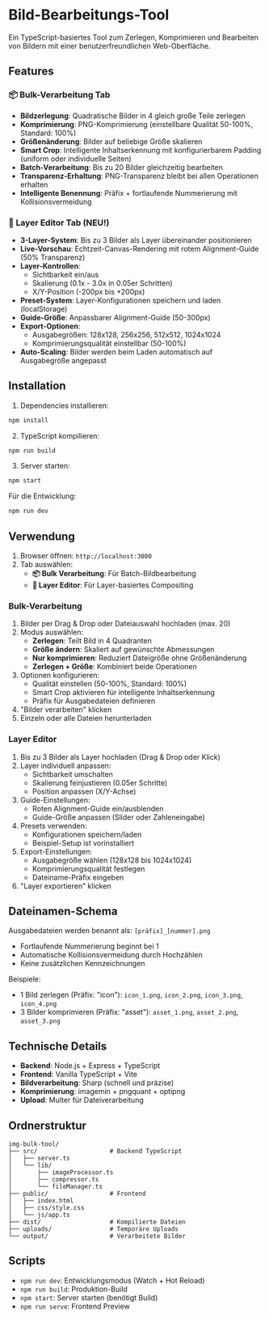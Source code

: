 # Bild-Bearbeitungs-Tool

Ein TypeScript-basiertes Tool zum Zerlegen, Komprimieren und Bearbeiten von Bildern mit einer benutzerfreundlichen Web-Oberfläche.

## Features

### 📦 Bulk-Verarbeitung Tab
- **Bildzerlegung**: Quadratische Bilder in 4 gleich große Teile zerlegen
- **Komprimierung**: PNG-Komprimierung (einstellbare Qualität 50-100%, Standard: 100%)
- **Größenänderung**: Bilder auf beliebige Größe skalieren
- **Smart Crop**: Intelligente Inhaltserkennung mit konfigurierbarem Padding (uniform oder individuelle Seiten)
- **Batch-Verarbeitung**: Bis zu 20 Bilder gleichzeitig bearbeiten
- **Transparenz-Erhaltung**: PNG-Transparenz bleibt bei allen Operationen erhalten
- **Intelligente Benennung**: Präfix + fortlaufende Nummerierung mit Kollisionsvermeidung

### 🎨 Layer Editor Tab (NEU!)
- **3-Layer-System**: Bis zu 3 Bilder als Layer übereinander positionieren
- **Live-Vorschau**: Echtzeit-Canvas-Rendering mit rotem Alignment-Guide (50% Transparenz)
- **Layer-Kontrollen**: 
  - Sichtbarkeit ein/aus
  - Skalierung (0.1x - 3.0x in 0.05er Schritten)
  - X/Y-Position (-200px bis +200px)
- **Preset-System**: Layer-Konfigurationen speichern und laden (localStorage)
- **Guide-Größe**: Anpassbarer Alignment-Guide (50-300px)
- **Export-Optionen**: 
  - Ausgabegrößen: 128x128, 256x256, 512x512, 1024x1024
  - Komprimierungsqualität einstellbar (50-100%)
- **Auto-Scaling**: Bilder werden beim Laden automatisch auf Ausgabegröße angepasst

## Installation

1. Dependencies installieren:
```bash
npm install
```

2. TypeScript kompilieren:
```bash
npm run build
```

3. Server starten:
```bash
npm start
```

Für die Entwicklung:
```bash
npm run dev
```

## Verwendung

1. Browser öffnen: `http://localhost:3000`
2. Tab auswählen:
   - **📦 Bulk Verarbeitung**: Für Batch-Bildbearbeitung
   - **🎨 Layer Editor**: Für Layer-basiertes Compositing

### Bulk-Verarbeitung
1. Bilder per Drag & Drop oder Dateiauswahl hochladen (max. 20)
2. Modus auswählen:
   - **Zerlegen**: Teilt Bild in 4 Quadranten
   - **Größe ändern**: Skaliert auf gewünschte Abmessungen
   - **Nur komprimieren**: Reduziert Dateigröße ohne Größenänderung
   - **Zerlegen + Größe**: Kombiniert beide Operationen
3. Optionen konfigurieren:
   - Qualität einstellen (50-100%, Standard: 100%)
   - Smart Crop aktivieren für intelligente Inhaltserkennung
   - Präfix für Ausgabedateien definieren
4. "Bilder verarbeiten" klicken
5. Einzeln oder alle Dateien herunterladen

### Layer Editor
1. Bis zu 3 Bilder als Layer hochladen (Drag & Drop oder Klick)
2. Layer individuell anpassen:
   - Sichtbarkeit umschalten
   - Skalierung feinjustieren (0.05er Schritte)
   - Position anpassen (X/Y-Achse)
3. Guide-Einstellungen:
   - Roten Alignment-Guide ein/ausblenden
   - Guide-Größe anpassen (Slider oder Zahleneingabe)
4. Presets verwenden:
   - Konfigurationen speichern/laden
   - Beispiel-Setup ist vorinstalliert
5. Export-Einstellungen:
   - Ausgabegröße wählen (128x128 bis 1024x1024)
   - Komprimierungsqualität festlegen
   - Dateiname-Präfix eingeben
6. "Layer exportieren" klicken

## Dateinamen-Schema

Ausgabedateien werden benannt als: `[präfix]_[nummer].png`

- Fortlaufende Nummerierung beginnt bei 1
- Automatische Kollisionsvermeidung durch Hochzählen
- Keine zusätzlichen Kennzeichnungen

Beispiele:
- 1 Bild zerlegen (Präfix: "icon"): `icon_1.png`, `icon_2.png`, `icon_3.png`, `icon_4.png`
- 3 Bilder komprimieren (Präfix: "asset"): `asset_1.png`, `asset_2.png`, `asset_3.png`

## Technische Details

- **Backend**: Node.js + Express + TypeScript
- **Frontend**: Vanilla TypeScript + Vite
- **Bildverarbeitung**: Sharp (schnell und präzise)
- **Komprimierung**: imagemin + pngquant + optipng
- **Upload**: Multer für Dateiverarbeitung

## Ordnerstruktur

```
img-bulk-tool/
├── src/                    # Backend TypeScript
│   ├── server.ts
│   └── lib/
│       ├── imageProcessor.ts
│       ├── compressor.ts
│       └── fileManager.ts
├── public/                 # Frontend
│   ├── index.html
│   ├── css/style.css
│   └── js/app.ts
├── dist/                   # Kompilierte Dateien
├── uploads/                # Temporäre Uploads
└── output/                 # Verarbeitete Bilder
```

## Scripts

- `npm run dev`: Entwicklungsmodus (Watch + Hot Reload)
- `npm run build`: Produktion-Build
- `npm start`: Server starten (benötigt Build)
- `npm run serve`: Frontend Preview